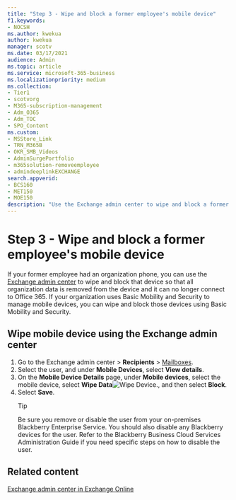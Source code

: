 ```yaml
---
title: "Step 3 - Wipe and block a former employee's mobile device"
f1.keywords:
- NOCSH
ms.author: kwekua
author: kwekua
manager: scotv
ms.date: 03/17/2021
audience: Admin
ms.topic: article
ms.service: microsoft-365-business
ms.localizationpriority: medium
ms.collection: 
- Tier1
- scotvorg
- M365-subscription-management
- Adm_O365
- Adm_TOC
- SPO_Content
ms.custom:
- MSStore_Link
- TRN_M365B
- OKR_SMB_Videos
- AdminSurgePortfolio
- m365solution-removeemployee
- admindeeplinkEXCHANGE
search.appverid:
- BCS160
- MET150
- MOE150
description: "Use the Exchange admin center to wipe and block a former employee's device so that all organization data is removed and it no longer connects to Microsoft 365."
---
```


# Step 3 - Wipe and block a former employee's mobile device

If your former employee had an organization phone, you can use the <a href="https://go.microsoft.com/fwlink/p/?linkid=2059104" target="_blank">Exchange admin center</a> to wipe and block that device so that all organization data is removed from the device and it can no longer connect to Office 365. If your organization uses Basic Mobility and Security to manage mobile devices, you can wipe and block those devices using Basic Mobility and Security.

## Wipe mobile device using the Exchange admin center

1. Go to the Exchange admin center > **Recipients** \> <a href="https://go.microsoft.com/fwlink/?linkid=2183135" target="_blank">Mailboxes</a>.
1. Select the user, and under **Mobile Devices**, select **View details**.
1. On the **Mobile Device Details** page, under **Mobile devices**, select the mobile device, select **Wipe Data**![Wipe Device.](../../media/1c113a36-53cb-4974-884f-3ecd9535506e.png), and then select **Block**.
1. Select **Save**.
   > [!TIP]
   > Be sure you remove or disable the user from your on-premises Blackberry Enterprise Service. You should also disable any Blackberry devices for the user. Refer to the Blackberry Business Cloud Services Administration Guide if you need specific steps on how to disable the user.

## Related content

[Exchange admin center in Exchange Online](/exchange/exchange-admin-center)
